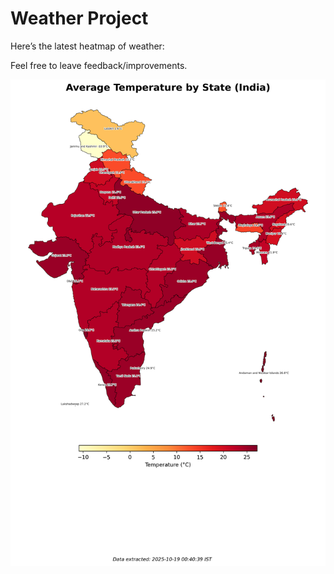 # Weather Project

Here’s the latest heatmap of weather:

Feel free to leave feedback/improvements.

![India Heatmap](docs/assets/india_heatmap.png?v=F3E631)
